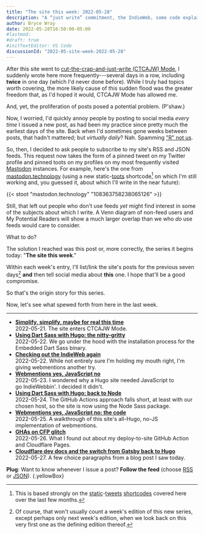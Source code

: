 ```yaml
---
title: "The site this week: 2022-05-28"
description: "A “just write” commitment, the IndieWeb, some code explainers, and Cloudflare Pages glitches."
author: Bryce Wray
date: 2022-05-28T16:50:00-05:00
#lastmod:
#draft: true
#initTextEditor: VS Code
discussionId: "2022-05-site-week-2022-05-28"
---
```


After this site went to [cut-the-crap-and-just-write (CTCAJW) Mode](/posts/2022/05/simplify-simplify-maybe-for-real-this-time/), I suddenly wrote here more frequently---several days in a row, including **twice** in one day (which I'd never done before). While I truly had topics worth covering, the more likely cause of this sudden flood was the greater freedom that, as I'd hoped it would, CTCAJW Mode has allowed me.

And, yet, the proliferation of posts posed a potential problem. (P'shaw.)

Now, I worried, I'd quickly annoy people by posting to social media *every time* I issued a new post, as had been my practice since pretty much the earliest days of the site. Back when I'd sometimes gone weeks between posts, that hadn't mattered; but *virtually daily*? Nah. Spamming ["R" not us](https://en.wikipedia.org/wiki/Toys_%22R%22_Us).

So, then, I decided to ask people to subscribe to my site's RSS and JSON feeds. This request now takes the form of a pinned tweet on my Twitter profile and pinned toots on my profiles on my most frequently visited [Mastodon](https://joinmastodon.org) instances. For example, here's the one from [mastodon.technology](https://mastodon.technology) (using a new static-[toots](https://docs.joinmastodon.org/user/posting/) shortcode[^staticTweets] on which I'm still working and, you guessed it, about which I'll write in the near future):

[^staticTweets]: This is based strongly on the [static](/posts/2022/02/static-tweets-eleventy-hugo/)-[tweets](/posts/2022/02/static-tweets-eleventy-hugo-part-2/) [shortcodes](/posts/2022/04/static-tweets-astro/) covered here over the last few months.

{{< stoot "mastodon.technology" "108363758238065126" >}}

Still, that left out people who don't use feeds *yet* might find interest in some of the subjects about which I write. A Venn diagram of non-feed users and My Potential Readers will show a much larger overlap than we who *do* use feeds would care to consider.

What to do?

The solution I reached was this post or, more correctly, the series it begins today: "**The site this week**."

Within each week's entry, I'll list/link the site's posts for the previous seven days[^notThis] **and** then tell social media about **this** one. I hope that'll be a good compromise.

[^notThis]: Of course, that won't usually count a week's edition of this new series, except perhaps only next week's edition, when we look back on this very first one as the defining edition thereof.

So that's the origin story for this series.

Now, let's see what spewed forth from here in the last week.

---

- [**Simplify, simplify, maybe for real this time**](/posts/2022/05/simplify-simplify-maybe-for-real-this-time/)\
2022-05-21. The site enters CTCAJW Mode.
- [**Using Dart Sass with Hugo: the nitty-gritty**](/posts/2022/05/using-dart-sass-hugo-nitty-gritty/)\
2022-05-22. We go under the hood with the installation process for the Embedded Dart Sass binary.
- [**Checking out the IndieWeb again**](/posts/2022/05/checking-out-indieweb-again/)\
2022-05-22. While not entirely sure I'm holding my mouth right, I'm giving webmentions another try.
- [**Webmentions yes, JavaScript no**](/posts/2022/05/webmentions-yes-javascript-no/)\
2022-05-23. I wondered why a Hugo site needed JavaScript to go IndieWebbin'. I decided it didn't.
- [**Using Dart Sass with Hugo: back to Node**](/posts/2022/05/using-dart-sass-hugo-back-to-node/)\
2022-05-24. The GitHub Actions approach falls short, at least with our chosen host, so the site is now using the Node Sass package.
- [**Webmentions yes, JavaScript no: the code**](/posts/2022/05/webmentions-yes-javascript-no-the-code/)\
2022-05-25. A walkthrough of this site's all-Hugo, no-JS implementation of webmentions.
- [**GHAs on CFP glitch**](/posts/2022/05/ghas-on-cfp-glitch/)\
2022-05-26. What I found out about my deploy-to-site GitHub Action and Cloudflare Pages.
- [**Cloudflare dev docs and the switch from Gatsby back to Hugo**](/posts/2022/05/cloudflare-dev-docs-hugo-gatsby/)\
2022-05-27. A few choice paragraphs from a blog post I saw today.

**Plug**: Want to know whenever I issue a post? **Follow the feed** (choose [RSS](/index.xml?utm_campaign=RSS+feed&utm_source=RSS&utm_medium=RSS+feed) or [JSON](/index.json?utm_campaign=JSON+feed&utm_source=JSON&utm_medium=JSON+feed)).
{.yellowBox}

